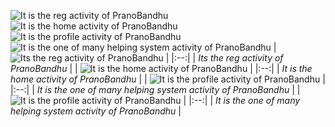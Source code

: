 ![It is the reg activity of PranoBandhu](https://github.com/FakhrulASA/BEUMAN-PRANOBANDHU/blob/master/signin.png)
![It is the home activity of PranoBandhu](https://github.com/FakhrulASA/BEUMAN-PRANOBANDHU/blob/master/home.png)
![It is the profile activity of PranoBandhu](https://github.com/FakhrulASA/BEUMAN-PRANOBANDHU/blob/master/menu.png)
![It is the one of many helping system activity of PranoBandhu](https://github.com/FakhrulASA/BEUMAN-PRANOBANDHU/blob/master/help.png)
| ![Its the reg activity of PranoBandhu](https://github.com/FakhrulASA/BEUMAN-PRANOBANDHU/blob/master/signin.png) | 
|:--:| 
| *Its the reg activity of PranoBandhu* |
| ![It is the home activity of PranoBandhu](https://github.com/FakhrulASA/BEUMAN-PRANOBANDHU/blob/master/home.png) | 
|:--:| 
| *It is the home activity of PranoBandhu* |
| ![It is the profile activity of PranoBandhu](https://github.com/FakhrulASA/BEUMAN-PRANOBANDHU/blob/master/menu.png) | 
|:--:| 
| *It is the one of many helping system activity of PranoBandhu* |
| ![It is the profile activity of PranoBandhu](https://github.com/FakhrulASA/BEUMAN-PRANOBANDHU/blob/master/help.png) | 
|:--:| 
| *It is the one of many helping system activity of PranoBandhu* |
